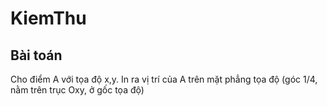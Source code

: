 # KiemThu
## Bài toán 
  Cho điểm A với tọa độ x,y. In ra vị trí của A trên mặt phẳng tọa độ (góc 1/4, nằm trên trục Oxy, ở gốc tọa độ)
